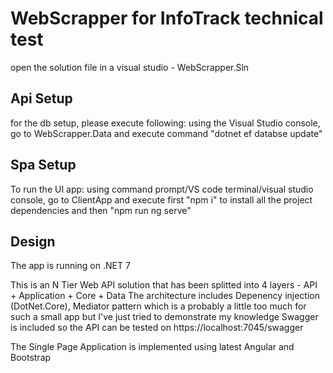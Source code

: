 # WebScrapper for InfoTrack technical test

open the solution file in a visual studio - WebScrapper.Sln

## Api Setup
for the db setup, please execute following:
using the Visual Studio console, go to WebScrapper.Data and execute command "dotnet ef databse update"

## Spa Setup
To run the UI app:
using command prompt/VS code terminal/visual studio console, go to ClientApp and execute first "npm i" to install all the project dependencies and then "npm run ng serve"

## Design
The app is running on .NET 7

This is an N Tier Web API solution that has been splitted into 4 layers - API + Application + Core + Data
The architecture includes Depenency injection (DotNet.Core), Mediator pattern which is a probably a little too much for such a small app but I've just tried to demonstrate my knowledge
Swagger is included so the API can be tested on https://localhost:7045/swagger

The Single Page Application is implemented using latest Angular and Bootstrap
